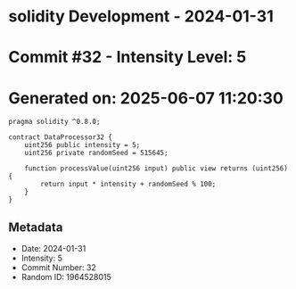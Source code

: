 ﻿# solidity Development - 2024-01-31
# Commit #32 - Intensity Level: 5
# Generated on: 2025-06-07 11:20:30
```solidity
pragma solidity ^0.8.0;

contract DataProcessor32 {
    uint256 public intensity = 5;
    uint256 private randomSeed = 515645;

    function processValue(uint256 input) public view returns (uint256) {
        return input * intensity + randomSeed % 100;
    }
}
```
## Metadata
- Date: 2024-01-31
- Intensity: 5
- Commit Number: 32
- Random ID: 1964528015
